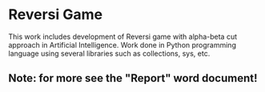 # Reversi Game
This work includes development of Reversi game with alpha-beta cut approach in Artificial Intelligence. Work done in Python programming language using several libraries such as collections, sys, etc. 

## Note: for more see the "Report" word document!
